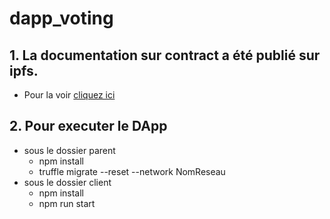 # dapp_voting
## 1. La documentation sur contract a été publié sur ipfs.
- Pour la voir [cliquez ici](https://ipfs.io/ipfs/QmSD4dtnruFxK5tsmekvpUE8nqwcXhZxZ3AeJGu8kbWAjY)

## 2. Pour executer le DApp
- sous le dossier parent
  - npm install
  - truffle migrate --reset --network NomReseau 
- sous le dossier client
  - npm install  
  - npm run start
